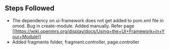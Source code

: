 ## Steps Followed


* The dependency on ui-framework does not get added to pom.xml file in omod. Bug in create-module. Added manually. Refer page [[https://wiki.openmrs.org/display/docs/Using+the+UI+Framework+in+Your+Module]] 
* Added fragments folder, fragment.controller, page.controller